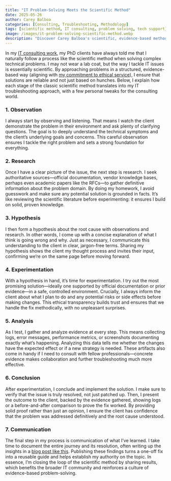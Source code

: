 ```yaml
---
title: "IT Problem-Solving Meets the Scientific Method"
date: 2025-05-26
author: Carey Balboa
categories: [Consulting, Troubleshooting, Methodology]
tags: [scientific method, IT consulting, problem solving, tech support]
image: /images/it-problem-solving-scientific-method.webp
description: "Discover Carey Balboa's scientific, evidence-based method for IT consulting and complex problem-solving, ensuring reliable and effective tech solutions."
---
```


In my [IT consulting work](/services.html), my PhD clients have always told me that I naturally follow a process like the scientific method when solving complex technical problems. I may not wear a lab coat, but the way I tackle IT issues is essentially scientific. By approaching problems in a structured, evidence-based way (aligning with [my commitment to ethical service](/about.html)), I ensure that solutions are reliable and not just based on hunches. Below, I explain how each stage of the classic scientific method translates into my IT troubleshooting approach, with a few personal tweaks for the consulting world.

### 1. Observation

I always start by observing and listening. That means I watch the client demonstrate the problem in their environment and ask plenty of clarifying questions. The goal is to deeply understand the technical symptoms and the client’s underlying goals and concerns. This careful observation ensures I tackle the right problem and sets a strong foundation for everything.

### 2. Research

Once I have a clear picture of the issue, the next step is research. I seek authoritative sources—official documentation, vendor knowledge bases, perhaps even academic papers like the RFCs—to gather definitive information about the problem domain. By doing my homework, I avoid guesswork and make sure any potential solution is grounded in facts. It’s like reviewing the scientific literature before experimenting: it ensures I build on solid, proven knowledge.

### 3. Hypothesis

I then form a hypothesis about the root cause with observations and research. In other words, I come up with a concise explanation of what I think is going wrong and why. Just as necessary, I communicate this understanding to the client in clear, jargon-free terms. Sharing my hypothesis shows the client my thought process and invites their input, confirming we’re on the same page before moving forward.

### 4. Experimentation

With a hypothesis in hand, it’s time for experimentation. I try out the most promising solution—ideally one supported by official documentation or prior evidence—in a safe, controlled environment. Crucially, I always inform the client about what I plan to do and any potential risks or side effects before making changes. This ethical transparency builds trust and ensures that we handle the fix methodically, with no unpleasant surprises.

### 5. Analysis

As I test, I gather and analyze evidence at every step. This means collecting logs, error messages, performance metrics, or screenshots documenting exactly what’s happening. Analyzing this data tells me whether the changes have the expected effect or if a new strategy is needed. These artifacts also come in handy if I need to consult with fellow professionals—concrete evidence makes collaboration and further troubleshooting much more effective.

### 6. Conclusion

After experimentation, I conclude and implement the solution. I make sure to verify that the issue is truly resolved, not just patched up. Then, I present the outcome to the client, backed by the evidence gathered, showing logs or a before-and-after comparison to prove the fix worked. By providing solid proof rather than just an opinion, I ensure the client has confidence that the problem was addressed definitively and the root cause understood.

### 7. Communication

The final step in my process is communication of what I’ve learned. I take time to document the entire journey and its resolution, often writing up the insights in a [blog post like this](/blog.html). Publishing these findings turns a one-off fix into a reusable guide and helps establish my authority on the topic. In essence, I’m closing the loop of the scientific method by sharing results, which benefits the broader IT community and reinforces a culture of evidence-based problem-solving.
